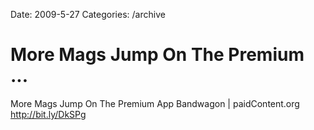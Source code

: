 Date: 2009-5-27
Categories: /archive

# More Mags Jump On The Premium ...

More Mags Jump On The Premium App Bandwagon | paidContent.org <a href="http://bit.ly/DkSPg" rel="nofollow">http://bit.ly/DkSPg</a>
